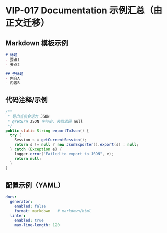 # VIP-017 Documentation 示例汇总（由正文迁移）

## Markdown 模板示例
```markdown
# 标题
- 要点1
- 要点2
```

```markdown
## 子标题
- 内容A
- 内容B
```

## 代码注释/示例
```java
/**
 * 导出当前会话为 JSON
 * @return JSON 字符串，失败返回 null
 */
public static String exportToJson() {
  try {
    Session s = getCurrentSession();
    return s != null ? new JsonExporter().export(s) : null;
  } catch (Exception e) {
    logger.error("Failed to export to JSON", e);
    return null;
  }
}
```

## 配置示例（YAML）
```yaml
docs:
  generator:
    enabled: false
    format: markdown   # markdown/html
  linter:
    enabled: true
    max-line-length: 120
```

